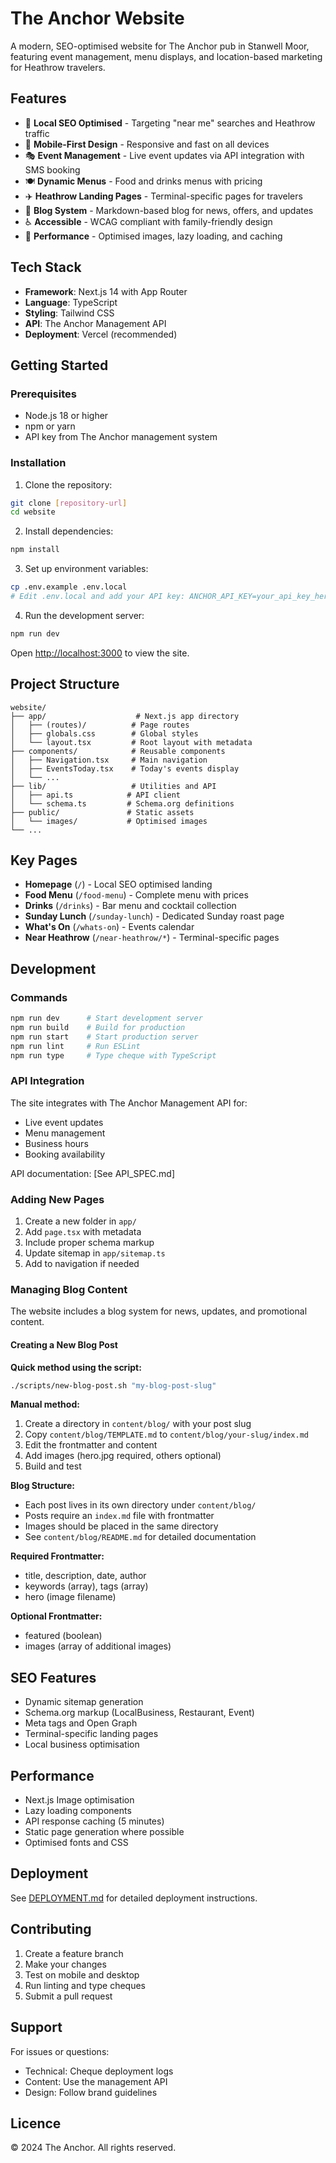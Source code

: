 # The Anchor Website

A modern, SEO-optimised website for The Anchor pub in Stanwell Moor, featuring event management, menu displays, and location-based marketing for Heathrow travelers.

## Features

- 🎯 **Local SEO Optimised** - Targeting "near me" searches and Heathrow traffic
- 📱 **Mobile-First Design** - Responsive and fast on all devices
- 🎭 **Event Management** - Live event updates via API integration with SMS booking
- 🍽️ **Dynamic Menus** - Food and drinks menus with pricing
- ✈️ **Heathrow Landing Pages** - Terminal-specific pages for travelers
- 📝 **Blog System** - Markdown-based blog for news, offers, and updates
- ♿ **Accessible** - WCAG compliant with family-friendly design
- 🚀 **Performance** - Optimised images, lazy loading, and caching

## Tech Stack

- **Framework**: Next.js 14 with App Router
- **Language**: TypeScript
- **Styling**: Tailwind CSS
- **API**: The Anchor Management API
- **Deployment**: Vercel (recommended)

## Getting Started

### Prerequisites

- Node.js 18 or higher
- npm or yarn
- API key from The Anchor management system

### Installation

1. Clone the repository:
```bash
git clone [repository-url]
cd website
```

2. Install dependencies:
```bash
npm install
```

3. Set up environment variables:
```bash
cp .env.example .env.local
# Edit .env.local and add your API key: ANCHOR_API_KEY=your_api_key_here
```

4. Run the development server:
```bash
npm run dev
```

Open [http://localhost:3000](http://localhost:3000) to view the site.

## Project Structure

```
website/
├── app/                    # Next.js app directory
│   ├── (routes)/          # Page routes
│   ├── globals.css        # Global styles
│   └── layout.tsx         # Root layout with metadata
├── components/            # Reusable components
│   ├── Navigation.tsx     # Main navigation
│   ├── EventsToday.tsx    # Today's events display
│   └── ...
├── lib/                   # Utilities and API
│   ├── api.ts            # API client
│   └── schema.ts         # Schema.org definitions
├── public/               # Static assets
│   └── images/           # Optimised images
└── ...
```

## Key Pages

- **Homepage** (`/`) - Local SEO optimised landing
- **Food Menu** (`/food-menu`) - Complete menu with prices
- **Drinks** (`/drinks`) - Bar menu and cocktail collection
- **Sunday Lunch** (`/sunday-lunch`) - Dedicated Sunday roast page
- **What's On** (`/whats-on`) - Events calendar
- **Near Heathrow** (`/near-heathrow/*`) - Terminal-specific pages

## Development

### Commands

```bash
npm run dev      # Start development server
npm run build    # Build for production
npm run start    # Start production server
npm run lint     # Run ESLint
npm run type     # Type cheque with TypeScript
```

### API Integration

The site integrates with The Anchor Management API for:
- Live event updates
- Menu management
- Business hours
- Booking availability

API documentation: [See API_SPEC.md]

### Adding New Pages

1. Create a new folder in `app/`
2. Add `page.tsx` with metadata
3. Include proper schema markup
4. Update sitemap in `app/sitemap.ts`
5. Add to navigation if needed

### Managing Blog Content

The website includes a blog system for news, updates, and promotional content.

#### Creating a New Blog Post

**Quick method using the script:**
```bash
./scripts/new-blog-post.sh "my-blog-post-slug"
```

**Manual method:**
1. Create a directory in `content/blog/` with your post slug
2. Copy `content/blog/TEMPLATE.md` to `content/blog/your-slug/index.md`
3. Edit the frontmatter and content
4. Add images (hero.jpg required, others optional)
5. Build and test

**Blog Structure:**
- Each post lives in its own directory under `content/blog/`
- Posts require an `index.md` file with frontmatter
- Images should be placed in the same directory
- See `content/blog/README.md` for detailed documentation

**Required Frontmatter:**
- title, description, date, author
- keywords (array), tags (array)
- hero (image filename)

**Optional Frontmatter:**
- featured (boolean)
- images (array of additional images)

## SEO Features

- Dynamic sitemap generation
- Schema.org markup (LocalBusiness, Restaurant, Event)
- Meta tags and Open Graph
- Terminal-specific landing pages
- Local business optimisation

## Performance

- Next.js Image optimisation
- Lazy loading components
- API response caching (5 minutes)
- Static page generation where possible
- Optimised fonts and CSS

## Deployment

See [DEPLOYMENT.md](DEPLOYMENT.md) for detailed deployment instructions.

## Contributing

1. Create a feature branch
2. Make your changes
3. Test on mobile and desktop
4. Run linting and type cheques
5. Submit a pull request

## Support

For issues or questions:
- Technical: Cheque deployment logs
- Content: Use the management API
- Design: Follow brand guidelines

## Licence

© 2024 The Anchor. All rights reserved.